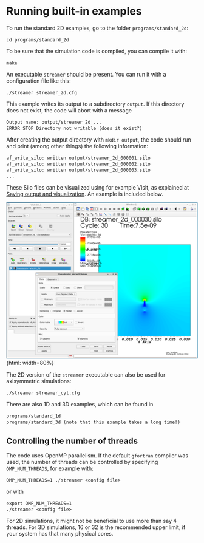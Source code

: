 # Running built-in examples

To run the standard 2D examples, go to the folder `programs/standard_2d`:

    cd programs/standard_2d

To be sure that the simulation code is compiled, you can compile it with:

    make

An executable `streamer` should be present. You can run it with a configuration
file like this:

    ./streamer streamer_2d.cfg

This example writes its output to a subdirectory `output`. If this directory does not exist, the code will abort with a message

    Output name: output/streamer_2d_...
    ERROR STOP Directory not writable (does it exist?)

After creating the output directory with `mkdir output`, the code should run and print (among other things) the following information:

    af_write_silo: written output/streamer_2d_000001.silo
    af_write_silo: written output/streamer_2d_000002.silo
    af_write_silo: written output/streamer_2d_000003.silo
    ...

These Silo files can be visualized using for example Visit, as explained at [Saving output and visualization](documentation/output_and_visualization.md). An example is included below.

![2D Pseudocolor plot of electric field](images/visit-pseudocolor-example.png){html: width=80%}

The 2D version of the `streamer` executable can also be used for axisymmetric simulations:

    ./streamer streamer_cyl.cfg

There are also 1D and 3D examples, which can be found in

    programs/standard_1d
    programs/standard_3d (note that this example takes a long time!)

## Controlling the number of threads

The code uses OpenMP parallelism. If the default `gfortran` compiler was used, the number of threads can be controlled by specifying `OMP_NUM_THREADS`, for example with:

    OMP_NUM_THREADS=1 ./streamer <config file>

or with

    export OMP_NUM_THREADS=1
    ./streamer <config file>

For 2D simulations, it might not be beneficial to use more than say 4 threads. For 3D simulations, 16 or 32 is the recommended upper limit, if your system has that many physical cores.
